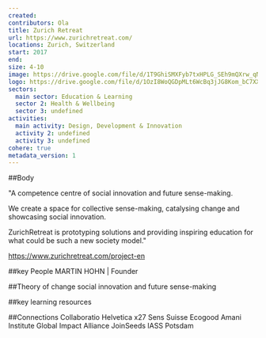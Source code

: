 ```yaml
---
created:
contributors: Ola
title: Zurich Retreat
url: https://www.zurichretreat.com/
locations: Zurich, Switzerland
start: 2017
end: 
size: 4-10
image: https://drive.google.com/file/d/1T9GhiSMXFyb7txHPLG_SEh9mQXrw_qNx/view?usp=drive_link
logo: https://drive.google.com/file/d/1OzI8WoQGDpMLt6WcBq3jJG8Kom_bC7XX/view?usp=drive_link
sectors:
  main sector: Education & Learning
  sector 2: Health & Wellbeing
  sector 3: undefined
activities: 
  main activity: Design, Development & Innovation
  activity 2: undefined
  activity 3: undefined
cohere: true
metadata_version: 1
---
```



##Body

"A competence centre of social innovation and future sense-making.

We create a space for collective sense-making, catalysing change and showcasing social innovation. 

ZurichRetreat is prototyping solutions and providing inspiring education for what could be such a new society model."

https://www.zurichretreat.com/project-en


##key People
MARTIN HOHN | Founder

##Theory of change
social innovation and future sense-making

##key learning resources


##Connections
Collaboratio Helvetica
x27
Sens Suisse
Ecogood
Amani Institute
Global Impact Alliance
JoinSeeds
IASS Potsdam

